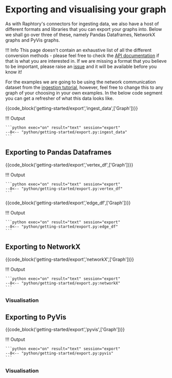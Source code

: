 # Exporting and visualising your graph
As with Raphtory's connectors for ingesting data, we also have a host of different formats and libraries that you can export your graphs into. Below we shall go over three of these, namely Pandas Dataframes, NetworkX graphs and PyVis graphs.

!!! Info
    This page doesn't contain an exhaustive list of all the different conversion methods - please feel free to check the [API documentation](https://docs.raphtory.com/) if that is what you are interested in. If we are missing a format that you believe to be important, please raise an [issue](https://github.com/Pometry/Raphtory/issues) and it will be available before you know it!

For the examples we are going to be using the network communication dataset from the [ingestion tutorial](ingestion.md), however, feel free to change this to any graph of your choosing in your own examples. In the below code segment you can get a refresher of what this data looks like.

{{code_block('getting-started/export','ingest_data',['Graph'])}}

!!! Output

    ```python exec="on" result="text" session="export"
    --8<-- "python/getting-started/export.py:ingest_data"
    ```

## Exporting to Pandas Dataframes
{{code_block('getting-started/export','vertex_df',['Graph'])}}

!!! Output

    ```python exec="on" result="text" session="export"
    --8<-- "python/getting-started/export.py:vertex_df"
    ```

{{code_block('getting-started/export','edge_df',['Graph'])}}

!!! Output

    ```python exec="on" result="text" session="export"
    --8<-- "python/getting-started/export.py:edge_df"
    ```

## Exporting to NetworkX
{{code_block('getting-started/export','networkX',['Graph'])}}

!!! Output

    ```python exec="on" result="text" session="export"
    --8<-- "python/getting-started/export.py:networkX"
    ```

### Visualisation

## Exporting to PyVis
{{code_block('getting-started/export','pyvis',['Graph'])}}

!!! Output

    ```python exec="on" result="text" session="export"
    --8<-- "python/getting-started/export.py:pyvis"
    ```

### Visualisation